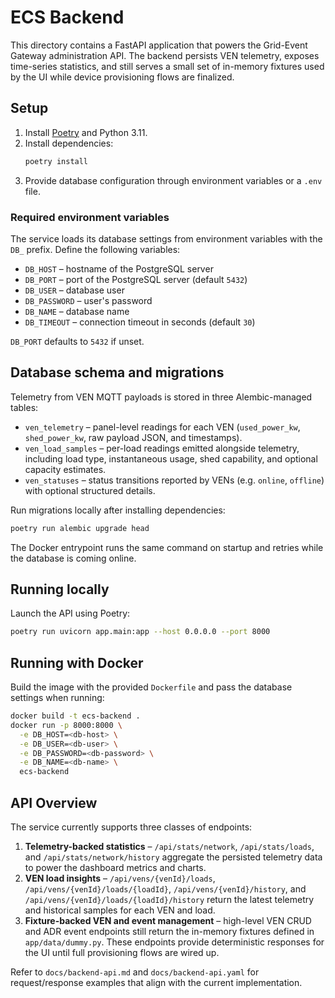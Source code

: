 # ECS Backend

This directory contains a FastAPI application that powers the Grid-Event
Gateway administration API. The backend persists VEN telemetry, exposes
time-series statistics, and still serves a small set of in-memory fixtures used
by the UI while device provisioning flows are finalized.

## Setup

1. Install [Poetry](https://python-poetry.org/) and Python 3.11.
2. Install dependencies:
   ```bash
   poetry install
   ```
3. Provide database configuration through environment variables or a `.env`
   file.

### Required environment variables

The service loads its database settings from environment variables with the
`DB_` prefix. Define the following variables:

- `DB_HOST` – hostname of the PostgreSQL server
- `DB_PORT` – port of the PostgreSQL server (default `5432`)
- `DB_USER` – database user
- `DB_PASSWORD` – user's password
- `DB_NAME` – database name
- `DB_TIMEOUT` – connection timeout in seconds (default `30`)

`DB_PORT` defaults to `5432` if unset.

## Database schema and migrations

Telemetry from VEN MQTT payloads is stored in three Alembic-managed tables:

- `ven_telemetry` – panel-level readings for each VEN (`used_power_kw`,
  `shed_power_kw`, raw payload JSON, and timestamps).
- `ven_load_samples` – per-load readings emitted alongside telemetry, including
  load type, instantaneous usage, shed capability, and optional capacity
  estimates.
- `ven_statuses` – status transitions reported by VENs (e.g. `online`,
  `offline`) with optional structured details.

Run migrations locally after installing dependencies:

```bash
poetry run alembic upgrade head
```

The Docker entrypoint runs the same command on startup and retries while the
database is coming online.

## Running locally

Launch the API using Poetry:

```bash
poetry run uvicorn app.main:app --host 0.0.0.0 --port 8000
```

## Running with Docker

Build the image with the provided `Dockerfile` and pass the database settings
when running:

```bash
docker build -t ecs-backend .
docker run -p 8000:8000 \
  -e DB_HOST=<db-host> \
  -e DB_USER=<db-user> \
  -e DB_PASSWORD=<db-password> \
  -e DB_NAME=<db-name> \
  ecs-backend
```

## API Overview

The service currently supports three classes of endpoints:

1. **Telemetry-backed statistics** – `/api/stats/network`, `/api/stats/loads`,
   and `/api/stats/network/history` aggregate the persisted telemetry data to
   power the dashboard metrics and charts.
2. **VEN load insights** – `/api/vens/{venId}/loads`,
   `/api/vens/{venId}/loads/{loadId}`, `/api/vens/{venId}/history`, and
   `/api/vens/{venId}/loads/{loadId}/history` return the latest telemetry and
   historical samples for each VEN and load.
3. **Fixture-backed VEN and event management** – high-level VEN CRUD and ADR
   event endpoints still return the in-memory fixtures defined in
   `app/data/dummy.py`. These endpoints provide deterministic responses for the
   UI until full provisioning flows are wired up.

Refer to `docs/backend-api.md` and `docs/backend-api.yaml` for request/response
examples that align with the current implementation.
